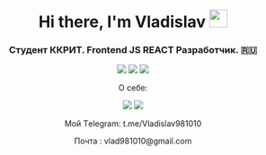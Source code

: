 <div align="center">
<h1 align="center">Hi there, I'm Vladislav</a> 
<img src="https://github.com/blackcater/blackcater/raw/main/images/Hi.gif" height="32"/></h1>
<h3 align="center">Студент ККРИТ. Frontend JS REACT Разработчик. 🇷🇺</h3>
<img src='https://img.shields.io/badge/javascript-%23323330.svg?style=for-the-badge&logo=javascript&logoColor=%23F7DF1E' />
<img src='https://img.shields.io/badge/react-%2320232a.svg?style=for-the-badge&logo=react&logoColor=%2361DAFB' />
<img src='https://img.shields.io/badge/typescipt-%2320232a.svg?style=for-the-badge&logo=typescript&logoColor=%2361DAFB' />
<p>О себе:</p> 
<img src="https://github-readme-streak-stats.herokuapp.com/?user=moisgames&show_icons=true&theme=radical" />
<img src="https://github-readme-stats.vercel.app/api/top-langs/?moisgames&layout=compact&theme=vision-friendly-dark" />
<p>Мой Тelegram:
t.me/Vladislav981010</p>
Почта : vlad981010@gmail.com
</div>
